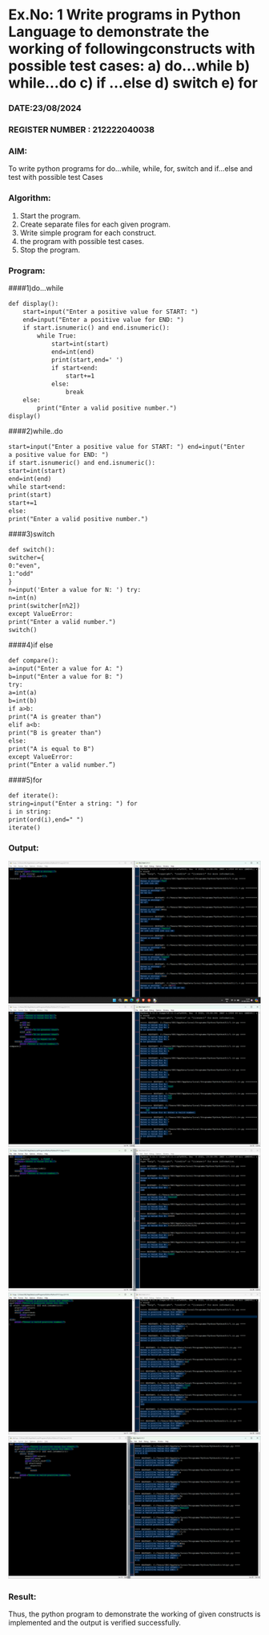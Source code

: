 # Ex.No: 1 Write programs in Python Language to demonstrate the working of followingconstructs with possible test cases: a) do…while b) while…do c) if …else d) switch e) for 

### DATE:23/08/2024                                                                       
### REGISTER NUMBER : 212222040038

### AIM:  
To write python programs for do…while, while, for, switch and if…else and test with possible test 
Cases 

### Algorithm:
1. Start the program.
2. Create separate files for each given program.
3. Write simple program for each construct.
4.  the program with possible test cases.
5. Stop the program.
### Program:
####1)do...while
```
def display(): 
    start=input("Enter a positive value for START: ") 
    end=input("Enter a positive value for END: ") 
    if start.isnumeric() and end.isnumeric(): 
        while True: 
            start=int(start) 
            end=int(end) 
            print(start,end=' ') 
            if start<end: 
                start+=1 
            else: 
                break 
    else: 
        print("Enter a valid positive number.")
display()
```
####2)while..do
```
start=input("Enter a positive value for START: ") end=input("Enter 
a positive value for END: ") 
if start.isnumeric() and end.isnumeric(): 
start=int(start) 
end=int(end) 
while start<end: 
print(start) 
start+=1 
else: 
print("Enter a valid positive number.")
```
####3)switch
```
def switch(): 
switcher={ 
0:"even", 
1:"odd" 
} 
n=input('Enter a value for N: ') try: 
n=int(n) 
print(switcher[n%2]) 
except ValueError: 
print("Enter a valid number.") 
switch()
```

####4)if else
```
def compare(): 
a=input("Enter a value for A: ") 
b=input("Enter a value for B: ") 
try: 
a=int(a) 
b=int(b) 
if a>b: 
print("A is greater than") 
elif a<b: 
print("B is greater than") 
else: 
print("A is equal to B") 
except ValueError: 
print(“Enter a valid number.”)
```
####5)for
```
def iterate(): 
string=input("Enter a string: ") for 
i in string: 
print(ord(i),end=" ") 
iterate()
```



### Output:


![alt text](1.v.png) ![alt text](1.iv.png) ![alt text](1.iii.png) ![alt text](1.ii.png) ![alt text](1.i.png)


### Result:
Thus, the python program to demonstrate the working of given constructs is implemented and the output is verified successfully.


